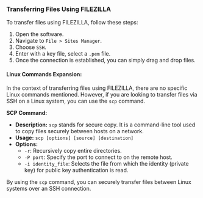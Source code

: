 ### Transferring Files Using FILEZILLA

To transfer files using FILEZILLA, follow these steps:

1. Open the software.
2. Navigate to `File > Sites Manager`.
3. Choose `SSH`.
4. Enter with a key file, select a `.pem` file.
5. Once the connection is established, you can simply drag and drop files.

#### Linux Commands Expansion:

In the context of transferring files using FILEZILLA, there are no specific Linux commands mentioned. However, if you are looking to transfer files via SSH on a Linux system, you can use the `scp` command.

**SCP Command:**

- **Description:** `scp` stands for secure copy. It is a command-line tool used to copy files securely between hosts on a network.
- **Usage:** `scp [options] [source] [destination]`
- **Options:**
  - `-r`: Recursively copy entire directories.
  - `-P port`: Specify the port to connect to on the remote host.
  - `-i identity_file`: Selects the file from which the identity (private key) for public key authentication is read.

By using the `scp` command, you can securely transfer files between Linux systems over an SSH connection.